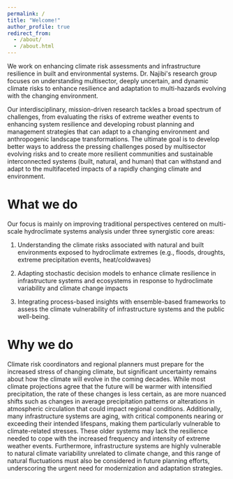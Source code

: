 ```yaml
---
permalink: /
title: "Welcome!"
author_profile: true
redirect_from: 
  - /about/
  - /about.html
---
```


We work on enhancing climate risk assessments and infrastructure resilience in built and environmental systems. Dr. Najibi's research group focuses on understanding multisector, deeply uncertain, and dynamic climate risks to enhance resilience and adaptation to multi-hazards evolving with the changing environment.

Our interdisciplinary, mission-driven research tackles a broad spectrum of challenges, from evaluating the risks of extreme weather events to enhancing system resilience and developing robust planning and management strategies that can adapt to a changing environment and anthropogenic landscape transformations. The ultimate goal is to develop better ways to address the pressing challenges posed by multisector evolving risks and to create more resilient communities and sustainable interconnected systems (built, natural, and human) that can withstand and adapt to the multifaceted impacts of a rapidly changing climate and environment.

What we do
======
Our focus is mainly on improving traditional perspectives centered on multi-scale hydroclimate systems analysis under three synergistic core areas:

1) Understanding the climate risks associated with natural and built environments exposed to hydroclimate extremes (e.g., floods, droughts, extreme precipitation events, heat/coldwaves)

2) Adapting stochastic decision models to enhance climate resilience in infrastructure systems and ecosystems in response to hydroclimate variability and climate change impacts

3) Integrating process-based insights with ensemble-based frameworks to assess the climate vulnerability of infrastructure systems and the public well-being.

Why we do
======
Climate risk coordinators and regional planners must prepare for the increased stress of changing climate, but significant uncertainty remains about how the climate will evolve in the coming decades. While most climate projections agree that the future will be warmer with intensified precipitation, the rate of these changes is less certain, as are more nuanced shifts such as changes in average precipitation patterns or alterations in atmospheric circulation that could impact regional conditions. Additionally, many infrastructure systems are aging, with critical components nearing or exceeding their intended lifespans, making them particularly vulnerable to climate-related stresses. These older systems may lack the resilience needed to cope with the increased frequency and intensity of extreme weather events. Furthermore, infrastructure systems are highly vulnerable to natural climate variability unrelated to climate change, and this range of natural fluctuations must also be considered in future planning efforts, underscoring the urgent need for modernization and adaptation strategies.
